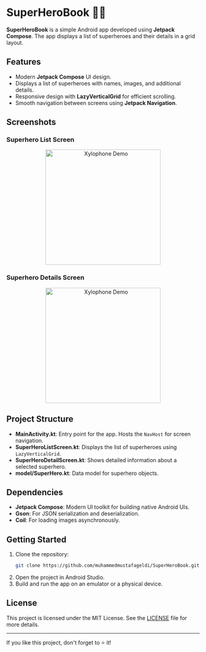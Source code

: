 # SuperHeroBook 🦸🏻

**SuperHeroBook** is a simple Android app developed using **Jetpack Compose**. The app displays a list of superheroes and their details in a grid layout.  

## Features  
- Modern **Jetpack Compose** UI design.  
- Displays a list of superheroes with names, images, and additional details.  
- Responsive design with **LazyVerticalGrid** for efficient scrolling.  
- Smooth navigation between screens using **Jetpack Navigation**.  

## Screenshots  
### Superhero List Screen  
<p align="center">
  <img src="https://github.com/muhammedmustafageldi/My-ScreenShots-Files/blob/main/Screnshots/SuperHeroBook/1.png" alt="Xylophone Demo" width="300">
</p>

### Superhero Details Screen  
<p align="center">
  <img src="https://github.com/muhammedmustafageldi/My-ScreenShots-Files/blob/main/Screnshots/SuperHeroBook/2.png" alt="Xylophone Demo" width="300">
</p>

## Project Structure  
- **MainActivity.kt**: Entry point for the app. Hosts the `NavHost` for screen navigation.  
- **SuperHeroListScreen.kt**: Displays the list of superheroes using `LazyVerticalGrid`.  
- **SuperHeroDetailScreen.kt**: Shows detailed information about a selected superhero.  
- **model/SuperHero.kt**: Data model for superhero objects.  

## Dependencies  
- **Jetpack Compose**: Modern UI toolkit for building native Android UIs.  
- **Gson**: For JSON serialization and deserialization.  
- **Coil**: For loading images asynchronously.  

## Getting Started  
1. Clone the repository:  
   ```bash  
   git clone https://github.com/muhammedmustafageldi/SuperHeroBook.git
2.	Open the project in Android Studio.
3.	Build and run the app on an emulator or a physical device.

## License

This project is licensed under the MIT License. See the [LICENSE](LICENSE) file for more details.

---

If you like this project, don't forget to ⭐️ it!

